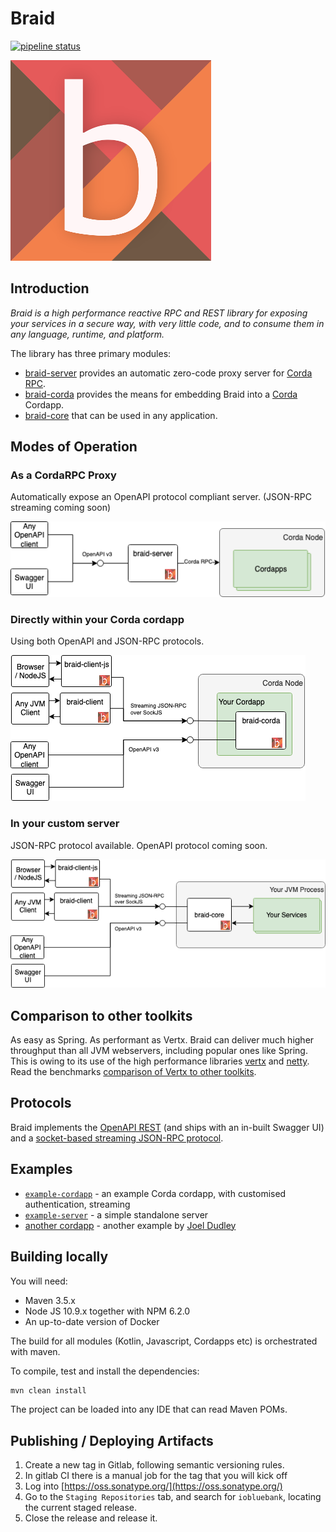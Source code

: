 # Braid

[![pipeline status](https://gitlab.com/bluebank/braid/badges/master/pipeline.svg)](https://gitlab.com/bluebank/braid/commits/master)

![logo](braid-docs/src/site/sphinx/images/logo-small.png) 
 
## Introduction

_Braid is a high performance reactive RPC and REST library for exposing your services in a secure way, with very little code, and to consume them in any language, runtime, and platform._

The library has three primary modules: 
* [braid-server](braid-server/README.md) provides an automatic zero-code proxy server for [Corda RPC](https://docs.corda.net/clientrpc.html).
* [braid-corda](braid-corda/README.md) provides the means for embedding Braid into a [Corda](https://www.corda.net) Cordapp.
* [braid-core](braid-core/README.md) that can be used in any application.

## Modes of Operation

### As a CordaRPC Proxy

Automatically expose an OpenAPI protocol compliant server.
(JSON-RPC streaming coming soon)

![](braid-docs/src/site/sphinx/images/corda-proxy.png)    

### Directly within your Corda cordapp

Using both OpenAPI and JSON-RPC protocols.

![](braid-docs/src/site/sphinx/images/in-memory-corda.png)    

### In your custom server

JSON-RPC protocol available. OpenAPI protocol coming soon.

![](braid-docs/src/site/sphinx/images/custom-server.png)    

## Comparison to other toolkits

As easy as Spring. As performant as Vertx.
Braid can deliver much higher throughput than all JVM webservers, including popular ones like Spring.
This is owing to its use of the high performance libraries [vertx](https://vertx.io) and [netty](https://netty.io/).
Read the benchmarks [comparison of Vertx to other toolkits](https://www.techempower.com/benchmarks/).
 
## Protocols

Braid implements the [OpenAPI REST](https://swagger.io/docs/specification/about/) (and ships with an in-built Swagger UI) and a [socket-based streaming JSON-RPC protocol](./braid-core/README.md).

## Examples

* [`example-cordapp`](examples/example-cordapp) - an example Corda cordapp, with customised authentication, streaming
* [`example-server`](examples/example-server) - a simple standalone server 
* [another cordapp](https://github.com/joeldudleyr3/pigtail) - another example by [Joel Dudley](https://twitter.com/joeldudley6)

## Building locally

You will need:

* Maven 3.5.x
* Node JS 10.9.x together with NPM 6.2.0
* An up-to-date version of Docker

The build for all modules (Kotlin, Javascript, Cordapps etc) is orchestrated with maven.

To compile, test and install the dependencies:

```bash
mvn clean install
```

The project can be loaded into any IDE that can read Maven POMs.

## Publishing / Deploying Artifacts

1. Create a new tag in Gitlab, following semantic versioning rules.
2. In gitlab CI there is a manual job for the tag that you will kick off
3. Log into [https://oss.sonatype.org/](https://oss.sonatype.org/)
4. Go to the `Staging Repositories` tab, and search for `iobluebank`, locating the current staged release.
5. Close the release and release it.


